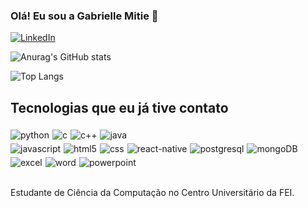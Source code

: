 ### Olá! Eu sou a Gabrielle Mitie 🍄

[![LinkedIn](https://img.shields.io/badge/LinkedIn-0077B5?style=for-the-badge&logo=linkedin&logoColor=white)](www.linkedin.com/in/gabrielletenguan)

![Anurag's GitHub stats](https://github-readme-stats.vercel.app/api?username=gabriellemitie&show_icons=true&theme=tokyonight)

![Top Langs](https://github-readme-stats.vercel.app/api/top-langs/?username=gabriellemitie&layout=compact)


## Tecnologias que eu já tive contato


<div style="display: flex; flex-wrap: wrap;">
<img align="center" style="margin-right:5px;margin-top: 5px" alt="python" src="https://img.shields.io/badge/Python-3776AB?style=for-the-badge&logo=python&logoColor=white"/>

<img align="center" style="margin-right:5px;margin-top: 5px" alt="c" src="https://img.shields.io/badge/C-00599C?style=for-the-badge&logo=c&logoColor=white"/>

<img align="center" style="margin-right:5px;margin-top: 5px" alt="c++" src="https://img.shields.io/badge/C%2B%2B-00599C?style=for-the-badge&logo=c%2B%2B&logoColor=white"/>

<img align="center" style="margin-right:5px;margin-top: 5px" alt="java" src="https://img.shields.io/badge/Java-ED8B00?style=for-the-badge&logo=openjdk&logoColor=white"/>

<div style="display:flex; flex-wrap;">
<img align="center" style="margin-right:5px;margin-top: 5px" alt="javascript" src="https://img.shields.io/badge/JavaScript-F7DF1E?style=for-the-badge&logo=javascript&logoColor=black"/>


<img align="center" style="margin-right:5px;margin-top: 5px" alt="html5" src="https://img.shields.io/badge/HTML5-E34F26?style=for-the-badge&logo=html5&logoColor=white"/>

<img align="center" style="margin-right:5px;margin-top: 5px" alt="css" src="https://img.shields.io/badge/CSS-239120?&style=for-the-badge&logo=css3&logoColor=white"/> 

<img align="center" style="margin-right:5px;margin-top: 5px" alt="react-native" src="https://img.shields.io/badge/React_Native-20232A?style=for-the-badge&logo=react&logoColor=61DAFB"/>

<img align="center" style="margin-right:5px;margin-top: 5px" alt="postgresql" src="https://img.shields.io/badge/PostgreSQL-316192?style=for-the-badge&logo=postgresql&logoColor=white"/>

<img align="center" style="margin-right:5px;margin-top: 5px" alt="mongoDB" src="https://img.shields.io/badge/MongoDB-4EA94B?style=for-the-badge&logo=mongodb&logoColor=white"/>

</div>

<img align="center" style="margin-right:5px; margin-top: 5px" alt="excel" src="https://img.shields.io/badge/Microsoft_Excel-217346?style=for-the-badge&logo=microsoft-excel&logoColor=white"/>

<img align="center" style="margin-right:5px;margin-top: 5px" alt="word" src="https://img.shields.io/badge/Microsoft_Word-2B579A?style=for-the-badge&logo=microsoft-word&logoColor=white"/>

<img align="center" style="margin-right:5px;margin-top: 5px" alt="powerpoint" src="https://img.shields.io/badge/Microsoft_PowerPoint-B7472A?style=for-the-badge&logo=microsoft-powerpoint&logoColor=white"/>
</div><br/>


Estudante de Ciência da Computação no Centro Universitário da FEI.





